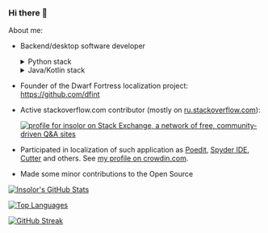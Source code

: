 ### Hi there 👋

About me:

- Backend/desktop software developer

  <details>
  <summary>Python stack</summary>
  
    - Python backend:
      - Django, DRF
      - Flask, SQLAlchemy
      - FastAPI, Pydantic, SQLModels
    - Python desktop:
      - tkinter (in case someone need it)
  </details>
  
  <details>
  <summary>Java/Kotlin stack</summary>
  
  - Java 1.8 - 11+, Kotlin
    - Backend:
      - JavaEE
      - Ktor
    - Desktop:
      - JavaFX, TornadoFX, JFoenix
  </details>


- Founder of the Dwarf Fortress localization project: https://github.com/dfint

- Active stackoverflow.com contributor (mostly on [ru.stackoverflow.com][1]):

    [![profile for insolor on Stack Exchange, a network of free, community-driven Q&amp;A sites][2]][3]
    
- Participated in localization of such application as [Poedit][4], [Spyder IDE][5], [Cutter][6] and others. See [my profile on crowdin.com][7].

- Made some minor contributions to the Open Source <!--(see my [pull-requests][8] and [issues][9])-->

[![Insolor's GitHub Stats](https://github-readme-stats.vercel.app/api?username=insolor&theme=ayu-mirage)](https://github.com/anuraghazra/github-readme-stats)

[![Top Languages](https://github-readme-stats.vercel.app/api/top-langs/?username=insolor&hide=javascript,css,html&layout=compact&theme=ayu-mirage)](https://github.com/anuraghazra/github-readme-stats)

[![GitHub Streak](https://github-readme-streak-stats.herokuapp.com?user=insolor&theme=ayu-mirage)](https://git.io/streak-stats)

  [1]: https://ru.stackoverflow.com/users/1365
  [2]: https://stackexchange.com/users/flair/6028457.png?theme=dark
  [3]: https://stackexchange.com/users/6028457/insolor
  [4]: https://poedit.net
  [5]: https://www.spyder-ide.org
  [6]: https://cutter.re
  [7]: https://crowdin.com/profile/insolor
  [8]: https://github.com/pulls?q=is%3Apr+author%3Ainsolor+-user%3Adfint+-user%3Ainsolor
  [9]: https://github.com/issues?q=is%3Aissue+author%3Ainsolor+-user%3Adfint+-user%3Ainsolor

